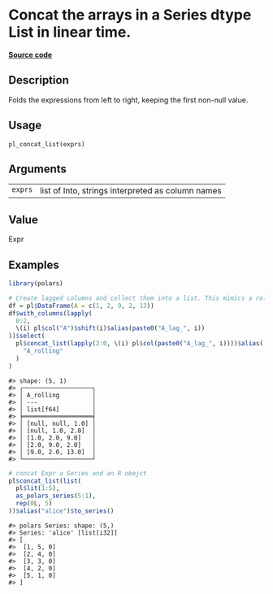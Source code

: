 

# Concat the arrays in a Series dtype List in linear time.

[**Source code**](https://github.com/pola-rs/r-polars/tree/d562252dbb77de7e06ca3e6150d74a2c709763bc/R/functions__lazy.R#L591)

## Description

Folds the expressions from left to right, keeping the first non-null
value.

## Usage

<pre><code class='language-R'>pl_concat_list(exprs)
</code></pre>

## Arguments

<table>
<tr>
<td style="white-space: nowrap; font-family: monospace; vertical-align: top">
<code id="pl_concat_list_:_exprs">exprs</code>
</td>
<td>
list of Into<Expr>, strings interpreted as column names
</td>
</tr>
</table>

## Value

Expr

## Examples

``` r
library(polars)

# Create lagged columns and collect them into a list. This mimics a rolling window.
df = pl$DataFrame(A = c(1, 2, 9, 2, 13))
df$with_columns(lapply(
  0:2,
  \(i) pl$col("A")$shift(i)$alias(paste0("A_lag_", i))
))$select(
  pl$concat_list(lapply(2:0, \(i) pl$col(paste0("A_lag_", i))))$alias(
    "A_rolling"
  )
)
```

    #> shape: (5, 1)
    #> ┌───────────────────┐
    #> │ A_rolling         │
    #> │ ---               │
    #> │ list[f64]         │
    #> ╞═══════════════════╡
    #> │ [null, null, 1.0] │
    #> │ [null, 1.0, 2.0]  │
    #> │ [1.0, 2.0, 9.0]   │
    #> │ [2.0, 9.0, 2.0]   │
    #> │ [9.0, 2.0, 13.0]  │
    #> └───────────────────┘

``` r
# concat Expr a Series and an R obejct
pl$concat_list(list(
  pl$lit(1:5),
  as_polars_series(5:1),
  rep(0L, 5)
))$alias("alice")$to_series()
```

    #> polars Series: shape: (5,)
    #> Series: 'alice' [list[i32]]
    #> [
    #>  [1, 5, 0]
    #>  [2, 4, 0]
    #>  [3, 3, 0]
    #>  [4, 2, 0]
    #>  [5, 1, 0]
    #> ]
